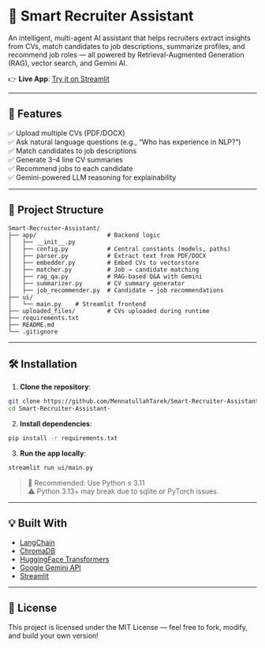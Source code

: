 # 🤖 Smart Recruiter Assistant

An intelligent, multi-agent AI assistant that helps recruiters extract insights from CVs, match candidates to job descriptions, summarize profiles, and recommend job roles — all powered by Retrieval-Augmented Generation (RAG), vector search, and Gemini AI.

👉 **Live App**: [Try it on Streamlit](https://e27t3zbdcqlgfd3ktkehx4.streamlit.app/)  

---

## 🚀 Features

✅ Upload multiple CVs (PDF/DOCX)  
✅ Ask natural language questions (e.g., “Who has experience in NLP?”)  
✅ Match candidates to job descriptions  
✅ Generate 3–4 line CV summaries  
✅ Recommend jobs to each candidate  
✅ Gemini-powered LLM reasoning for explainability

---

## 📂 Project Structure

```
Smart-Recruiter-Assistant/
├── app/                    # Backend logic
│   ├── __init__.py
│   ├── config.py           # Central constants (models, paths)
│   ├── parser.py           # Extract text from PDF/DOCX
│   ├── embedder.py         # Embed CVs to vectorstore
│   ├── matcher.py          # Job → candidate matching
│   ├── rag_qa.py           # RAG-based Q&A with Gemini
│   ├── summarizer.py       # CV summary generator
│   ├── job_recommender.py  # Candidate → job recommendations
├── ui/
│   └── main.py    # Streamlit frontend
├── uploaded_files/         # CVs uploaded during runtime
├── requirements.txt
├── README.md
└── .gitignore
```

---

## 🛠 Installation

1. **Clone the repository**:

```bash
git clone https://github.com/MennatullahTarek/Smart-Recruiter-Assistant-.git
cd Smart-Recruiter-Assistant-
```

2. **Install dependencies**:

```bash
pip install -r requirements.txt
```

3. **Run the app locally**:

```bash
streamlit run ui/main.py
```

> 📌 Recommended: Use Python ≤ 3.11  
> ⚠️ Python 3.13+ may break due to sqlite or PyTorch issues.

---

## 💡 Built With

- [LangChain](https://python.langchain.com/)
- [ChromaDB](https://docs.trychroma.com/)
- [HuggingFace Transformers](https://huggingface.co/)
- [Google Gemini API](https://makersuite.google.com/)
- [Streamlit](https://streamlit.io/)



---

## 📄 License

This project is licensed under the MIT License — feel free to fork, modify, and build your own version!
